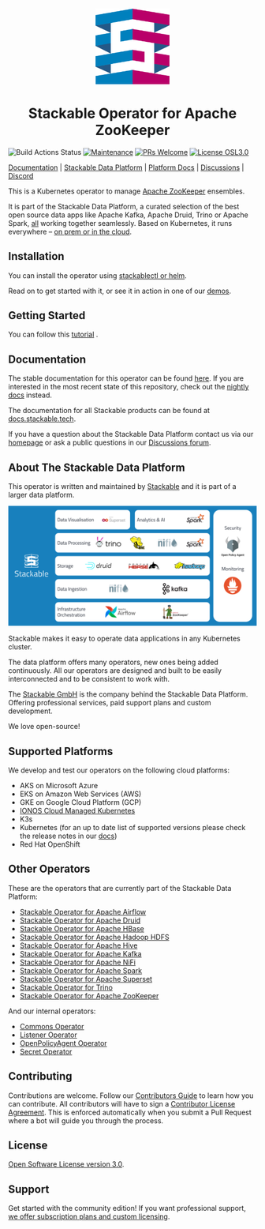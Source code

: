 <!-- markdownlint-disable MD041 -->
<p align="center">
  <img width="150" src="./.readme/static/borrowed/Icon_Stackable.svg" alt="Stackable Logo"/>
</p>

<h1 align="center">Stackable Operator for Apache ZooKeeper</h1>

<!-- markdownlint-disable MD041 -->
![Build Actions Status](https://ci.stackable.tech/buildStatus/icon?job=zookeeper%2doperator%2dit%2dnightly&subject=Integration%20Tests)
[![Maintenance](https://img.shields.io/badge/Maintained%3F-yes-green.svg)](https://GitHub.com/stackabletech/zookeeper-operator/graphs/commit-activity)
[![PRs Welcome](https://img.shields.io/badge/PRs-welcome-green.svg)](https://docs.stackable.tech/home/stable/contributor/index.html)
[![License OSL3.0](https://img.shields.io/badge/license-OSL3.0-green)](./LICENSE)

[Documentation](https://docs.stackable.tech/home/stable/zookeeper) | [Stackable Data Platform](https://stackable.tech/) | [Platform Docs](https://docs.stackable.tech/) | [Discussions](https://github.com/orgs/stackabletech/discussions) | [Discord](https://discord.gg/7kZ3BNnCAF)

This is a Kubernetes operator to manage [Apache ZooKeeper](https://zookeeper.apache.org/) ensembles.

<!-- markdownlint-disable MD041 MD051 -->
It is part of the Stackable Data Platform, a curated selection of the best open source data apps like Apache Kafka, Apache Druid, Trino or Apache Spark, [all](#other-operators) working together seamlessly. Based on Kubernetes, it runs everywhere – [on prem or in the cloud](#supported-platforms).

## Installation

You can install the operator using [stackablectl or helm](https://docs.stackable.tech/home/stable/zookeeper/getting_started/installation).

Read on to get started with it, or see it in action in one of our [demos](https://stackable.tech/en/demos/).

## Getting Started

You can follow this [tutorial](https://docs.stackable.tech/home/stable/zookeeper/getting_started/first_steps) .

<!-- markdownlint-disable MD041 -->
## Documentation

The stable documentation for this operator can be found [here](https://docs.stackable.tech/home/stable/zookeeper).
If you are interested in the most recent state of this repository, check out the [nightly docs](https://docs.stackable.tech/home/nightly/zookeeper) instead.

The documentation for all Stackable products can be found at [docs.stackable.tech](https://docs.stackable.tech).

If you have a question about the Stackable Data Platform contact us via our [homepage](https://stackable.tech/) or ask a public questions in our [Discussions forum](https://github.com/orgs/stackabletech/discussions).

<!-- markdownlint-disable MD041 -->
## About The Stackable Data Platform

This operator is written and maintained by [Stackable](https://stackable.tech) and it is part of a larger data platform.

![Stackable Data Platform Overview](./.readme/static/borrowed/sdp_overview.png)

Stackable makes it easy to operate data applications in any Kubernetes cluster.

The data platform offers many operators, new ones being added continuously. All our operators are designed and built to be easily interconnected and to be consistent to work with.

The [Stackable GmbH](https://stackable.tech/) is the company behind the Stackable Data Platform. Offering professional services, paid support plans and custom development.

We love open-source!

## Supported Platforms

We develop and test our operators on the following cloud platforms:

* AKS on Microsoft Azure
* EKS on Amazon Web Services (AWS)
* GKE on Google Cloud Platform (GCP)
* [IONOS Cloud Managed Kubernetes](https://cloud.ionos.com/managed/kubernetes)
* K3s
* Kubernetes (for an up to date list of supported versions please check the release notes in our [docs](https://docs.stackable.tech))
* Red Hat OpenShift

## Other Operators

These are the operators that are currently part of the Stackable Data Platform:

* [Stackable Operator for Apache Airflow](https://github.com/stackabletech/airflow-operator)
* [Stackable Operator for Apache Druid](https://github.com/stackabletech/druid-operator)
* [Stackable Operator for Apache HBase](https://github.com/stackabletech/hbase-operator)
* [Stackable Operator for Apache Hadoop HDFS](https://github.com/stackabletech/hdfs-operator)
* [Stackable Operator for Apache Hive](https://github.com/stackabletech/hive-operator)
* [Stackable Operator for Apache Kafka](https://github.com/stackabletech/kafka-operator)
* [Stackable Operator for Apache NiFi](https://github.com/stackabletech/nifi-operator)
* [Stackable Operator for Apache Spark](https://github.com/stackabletech/spark-k8s-operator)
* [Stackable Operator for Apache Superset](https://github.com/stackabletech/superset-operator)
* [Stackable Operator for Trino](https://github.com/stackabletech/trino-operator)
* [Stackable Operator for Apache ZooKeeper](https://github.com/stackabletech/zookeeper-operator)

And our internal operators:

* [Commons Operator](https://github.com/stackabletech/commons-operator)
* [Listener Operator](https://github.com/stackabletech/listener-operator)
* [OpenPolicyAgent Operator](https://github.com/stackabletech/opa-operator)
* [Secret Operator](https://github.com/stackabletech/secret-operator)

## Contributing

Contributions are welcome.
Follow our [Contributors Guide](https://docs.stackable.tech/home/stable/contributor/index.html) to learn how you can contribute.
All contributors will have to sign a [Contributor License Agreement](https://github.com/stackabletech/.github/blob/main/cla.md).
This is enforced automatically when you submit a Pull Request where a bot will guide you through the process.

## License

[Open Software License version 3.0](./LICENSE).

## Support

Get started with the community edition! If you want professional support, [we offer subscription plans and custom licensing](https://stackable.tech/en/plans/).

<!-- markdownlint-disable MD041 MD022 MD032 -->
